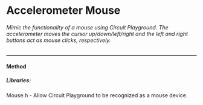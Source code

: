 # Accelerometer Mouse
###### Mimic the functionality of a mouse using Circuit Playground. The accelerometer moves the cursor up/down/left/right and the left and right buttons act as mouse clicks, respectively.  
---
#### Method
##### Libraries:  
Mouse.h - Allow Circuit Playground to be recognized as a mouse device.   